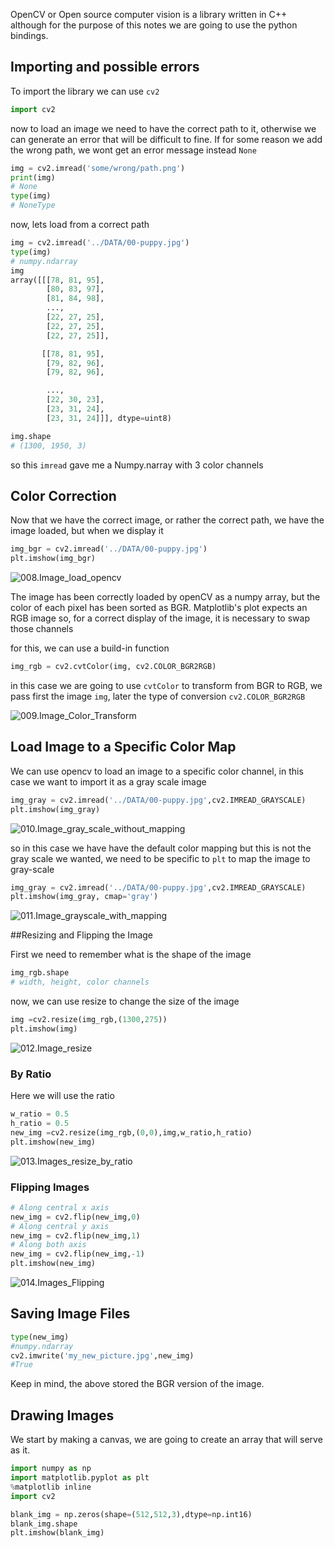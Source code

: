 OpenCV or Open source computer vision is a library written in C++ although for the purpose of this notes we are going to use the python bindings.

## Importing and possible errors

To import the library we can use `cv2`

```python
import cv2
```

now to load an image we need to have the correct path to it, otherwise we can generate an error that will be difficult to fine. If for some reason we add the wrong path, we wont get an error message instead `None`

```python 
img = cv2.imread('some/wrong/path.png')
print(img)
# None
type(img)
# NoneType
```

now, lets load from a correct path

```python
img = cv2.imread('../DATA/00-puppy.jpg')
type(img)
# numpy.ndarray
img
array([[[78, 81, 95],
        [80, 83, 97],
        [81, 84, 98],
        ...,
        [22, 27, 25],
        [22, 27, 25],
        [22, 27, 25]],

       [[78, 81, 95],
        [79, 82, 96],
        [79, 82, 96],

        ...,
        [22, 30, 23],
        [23, 31, 24],
        [23, 31, 24]]], dtype=uint8)

img.shape
# (1300, 1950, 3)
```
so this `imread` gave me a Numpy.narray with 3 color channels

## Color Correction

Now that we have the correct image, or rather the correct path, we have the image loaded, but when we display it 

```python
img_bgr = cv2.imread('../DATA/00-puppy.jpg')
plt.imshow(img_bgr)
```
![008.Image_load_opencv](../images/008.Image_load_opencv.png)

The image has been correctly loaded by openCV as a numpy array, but the color of each pixel has been sorted as BGR. Matplotlib's plot expects an RGB image so, for a correct display of the image, it is necessary to swap those channels

for this, we can use a build-in function 
```python
img_rgb = cv2.cvtColor(img, cv2.COLOR_BGR2RGB)
```

in this case we are going to use `cvtColor` to transform from BGR to RGB, we pass first the image `img`, later the type of conversion `cv2.COLOR_BGR2RGB`

![009.Image_Color_Transform](../images/009.Image_Color_Transform.png)

## Load Image to a Specific Color Map

We can use opencv to load an image to a specific color channel, in this case we want to import it as a gray scale image

```python
img_gray = cv2.imread('../DATA/00-puppy.jpg',cv2.IMREAD_GRAYSCALE)
plt.imshow(img_gray)
```

![010.Image_gray_scale_without_mapping](../images/010.Image_gray_scale_without_mapping.png)

so in this case we have have the default color mapping but this is not the gray scale we wanted, we need to be specific to `plt` to map the image to gray-scale

```python
img_gray = cv2.imread('../DATA/00-puppy.jpg',cv2.IMREAD_GRAYSCALE)
plt.imshow(img_gray, cmap='gray')
```

![011.Image_grayscale_with_mapping](../images/011.Image_grayscale_with_mapping.png)

##Resizing and Flipping the Image

First we need to remember what is the shape of the image

```python
img_rgb.shape
# width, height, color channels
```

now, we can use resize to change the size of the image

```python
img =cv2.resize(img_rgb,(1300,275))
plt.imshow(img)
```

![012.Image_resize](../images/012.Image_resize.png)

### By Ratio

Here we will use the ratio

```python
w_ratio = 0.5
h_ratio = 0.5
new_img =cv2.resize(img_rgb,(0,0),img,w_ratio,h_ratio)
plt.imshow(new_img)
```
![013.Images_resize_by_ratio](../images/013.Images_resize_by_ratio.png)

### Flipping Images

```python
# Along central x axis
new_img = cv2.flip(new_img,0)
# Along central y axis
new_img = cv2.flip(new_img,1)
# Along both axis
new_img = cv2.flip(new_img,-1)
plt.imshow(new_img)
```
![014.Images_Flipping](../images/014.Images_Flipping.png)

## Saving Image Files

```python
type(new_img)
#numpy.ndarray
cv2.imwrite('my_new_picture.jpg',new_img)
#True
```
Keep in mind, the above stored the BGR version of the image.

## Drawing Images

We start by making a canvas, we are going to create an array that will serve as it.

```python
import numpy as np
import matplotlib.pyplot as plt
%matplotlib inline
import cv2

blank_img = np.zeros(shape=(512,512,3),dtype=np.int16)
blank_img.shape
plt.imshow(blank_img)
```



